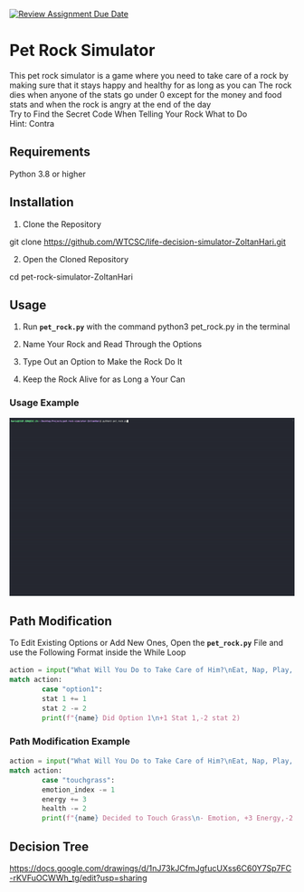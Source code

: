 [![Review Assignment Due Date](https://classroom.github.com/assets/deadline-readme-button-22041afd0340ce965d47ae6ef1cefeee28c7c493a6346c4f15d667ab976d596c.svg)](https://classroom.github.com/a/3zOHVIfr)
# Pet Rock Simulator 

This pet rock simulator is a game where you need to take care of a rock by making sure that it stays happy and healthy for as long as you can 
The rock dies when anyone of the stats go under 0 except for the money and food stats and when the rock is angry at the end of the day  
Try to Find the Secret Code When Telling Your Rock What to Do  
Hint: Contra

## Requirements
Python 3.8 or higher

## Installation

1. Clone the Repository

git clone https://github.com/WTCSC/life-decision-simulator-ZoltanHari.git

2. Open the Cloned Repository

cd pet-rock-simulator-ZoltanHari

## Usage 

1. Run **`pet_rock.py`** with the command python3 pet_rock.py in the terminal

2. Name Your Rock and Read Through the Options

3. Type Out an Option to Make the Rock Do It

4. Keep the Rock Alive for as Long a Your Can

### Usage Example

![](rock.gif)

## Path Modification  

To Edit Existing Options or Add New Ones, Open the **`pet_rock.py`** File and use the Following Format inside the While Loop
```python
action = input("What Will You Do to Take Care of Him?\nEat, Nap, Play, Bath, Work, Shop, or Option 1\n").lower().strip()
match action:
        case "option1":
        stat 1 += 1
        stat 2 -= 2
        print(f"{name} Did Option 1\n+1 Stat 1,-2 stat 2)
```

### Path Modification Example
```python
action = input("What Will You Do to Take Care of Him?\nEat, Nap, Play, Bath, Work, Shop, or Touch Grass\n").lower().strip()
match action:
        case "touchgrass":
        emotion_index -= 1
        energy += 3
        health -= 2
        print(f"{name} Decided to Touch Grass\n- Emotion, +3 Energy,-2 Health)
```

## Decision Tree

https://docs.google.com/drawings/d/1nJ73kJCfmJgfucUXss6C60Y7Sp7FC-rKVFuOCWWh_tg/edit?usp=sharing
